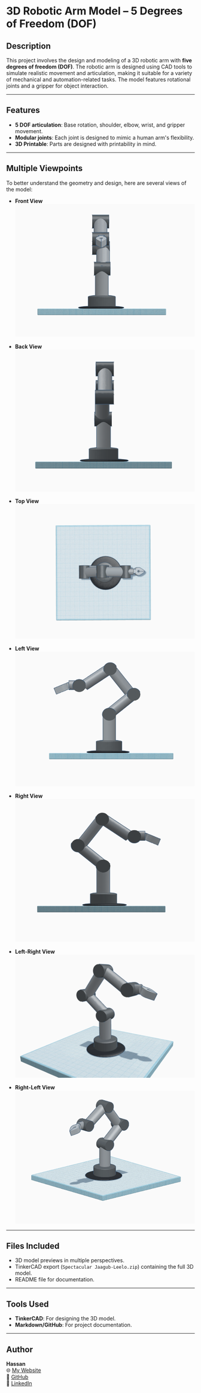 # 3D Robotic Arm Model – 5 Degrees of Freedom (DOF)

## Description

This project involves the design and modeling of a 3D robotic arm with **five degrees of freedom (DOF)**. The robotic arm is designed using CAD tools to simulate realistic movement and articulation, making it suitable for a variety of mechanical and automation-related tasks. The model features rotational joints and a gripper for object interaction.

---

## Features

- **5 DOF articulation**: Base rotation, shoulder, elbow, wrist, and gripper movement.
- **Modular joints**: Each joint is designed to mimic a human arm's flexibility.
- **3D Printable**: Parts are designed with printability in mind.

---

## Multiple Viewpoints

To better understand the geometry and design, here are several views of the model:

- **Front View**  
  ![Front](./Front.png)

- **Back View**  
  ![Back](./Back.png)

- **Top View**  
  ![Top](./Top.png)

- **Left View**  
  ![Left](./Left.png)

- **Right View**  
  ![Right](./Right.png)

- **Left-Right View**  
  ![Left-Right](./Left-Right.png)

- **Right-Left View**  
  ![Right-Left](./Right-Left.png)

---

## Files Included

- 3D model previews in multiple perspectives.
- TinkerCAD export (`Spectacular Jaagub-Leelo.zip`) containing the full 3D model.
- README file for documentation.

---

## Tools Used

- **TinkerCAD**: For designing the 3D model.
- **Markdown/GitHub**: For project documentation.

---

## Author
**Hassan**  
🌐 [My Website](https://hsnhb.social/)  
🔗 [GitHub](https://github.com/HasanBGIt)  
🔗 [LinkedIn](https://www.linkedin.com/in/hsnhb/)  

